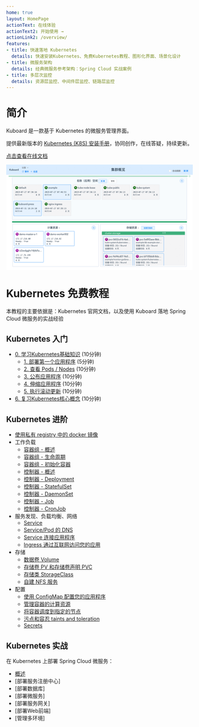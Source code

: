 ```yaml
---
home: true
layout: HomePage
actionText: 在线体验
actionText2: 开始使用 →
actionLink2: /overview/
features:
- title: 快速落地 Kubernetes
  details: 快速安装Kubernetes、免费Kubernetes教程、图形化界面、场景化设计
- title: 微服务架构
  details: 经典微服务参考架构：Spring Cloud 实战案例
- title: 多层次监控
  details: 资源层监控、中间件层监控、链路层监控
---
```


# 简介

Kuboard 是一款基于 Kubernetes 的微服务管理界面。

提供最新版本的 [Kubernetes (K8S) 安装手册](https://www.kuboard.cn/install/install-k8s.html)，协同创作，在线答疑，持续更新。

[点击查看在线文档](https://www.kuboard.cn/#from_github)

![Demo](./overview/README.assets/1564841972085.gif)


# Kubernetes 免费教程

本教程的主要依据是：Kubernetes 官网文档，以及使用 Kuboard 落地 Spring Cloud 微服务的实战经验

## **Kubernetes 入门**
  * [0. 学习Kubernetes基础知识](https://www.kuboard.cn/learning/k8s-basics/kubernetes-basics.html) (10分钟)
    * [1. 部署第一个应用程序](https://www.kuboard.cn/learning/k8s-basics/deploy-app.html) (5分钟)
    * [2. 查看 Pods / Nodes](https://www.kuboard.cn/learning/k8s-basics/explore.html) (10分钟)
    * [3. 公布应用程序](https://www.kuboard.cn/learning/k8s-basics/expose.html) (10分钟)
    * [4. 伸缩应用程序](https://www.kuboard.cn/learning/k8s-basics/scale.html) (10分钟)
    * [5. 执行滚动更新](https://www.kuboard.cn/learning/k8s-basics/update.html) (10分钟)
  * [6. 复习Kubernetes核心概念](https://www.kuboard.cn/learning/k8s-basics/k8s-core-concepts.html) (10分钟)

## **Kubernetes 进阶**
  * [使用私有 registry 中的 docker 镜像](https://www.kuboard.cn/learning/k8s-intermediate/private-registry.html)
  * 工作负载
    * [容器组 - 概述](https://www.kuboard.cn/learning/k8s-intermediate/workload/pod.html)
    * [容器组 - 生命周期](https://www.kuboard.cn/learning/k8s-intermediate/workload/pod-lifecycle.html)
    * [容器组 - 初始化容器](https://www.kuboard.cn/learning/k8s-intermediate/workload/init-container.html)
    * [控制器 - 概述](https://www.kuboard.cn/learning/k8s-intermediate/workload/workload.html)
    * [控制器 - Deployment](https://www.kuboard.cn/learning/k8s-intermediate/workload/wl-deployment/) 
    * [控制器 - StatefulSet](https://www.kuboard.cn/learning/k8s-intermediate/workload/wl-statefulset/) 
    * [控制器 - DaemonSet](https://www.kuboard.cn/learning/k8s-intermediate/workload/wl-daemonset/) 
    * [控制器 - Job](https://www.kuboard.cn/learning/k8s-intermediate/workload/wl-job/) 
    * [控制器 - CronJob](https://www.kuboard.cn/learning/k8s-intermediate/workload/wl-cronjob/) 
  * 服务发现、负载均衡、网络
    * [Service](https://www.kuboard.cn/learning/k8s-intermediate/service/service.html) 
    * [Service/Pod 的 DNS](https://www.kuboard.cn/learning/k8s-intermediate/service/dns.html) 
    * [Service 连接应用程序](https://www.kuboard.cn/learning/k8s-intermediate/service/connecting.html) 
    * [Ingress 通过互联网访问您的应用](https://www.kuboard.cn/learning/k8s-intermediate/service/ingress.html)
  * 存储
    * [数据卷 Volume](https://www.kuboard.cn/learning/k8s-intermediate/persistent/volume.html)
    * [存储卷 PV 和存储卷声明 PVC](https://www.kuboard.cn/learning/k8s-intermediate/persistent/pv.html)
    * [存储类 StorageClass](https://www.kuboard.cn/learning/k8s-intermediate/persistent/storage-class.html)
    * [自建 NFS 服务](https://www.kuboard.cn/learning/k8s-intermediate/persistent/nfs.html) 
  * 配置
    * [使用 ConfigMap 配置您的应用程序](https://www.kuboard.cn/learning/k8s-intermediate/config/config-map.html)
    * [管理容器的计算资源](https://www.kuboard.cn/learning/k8s-intermediate/config/computing-resource.html) 
    * [将容器调度到指定的节点](https://www.kuboard.cn/learning/k8s-intermediate/config/assign-pod-node.html) 
    * [污点和容忍 taints and toleration](https://www.kuboard.cn/learning/k8s-intermediate/config/taints-and-toleration.html) 
    * [Secrets](https://www.kuboard.cn/learning/k8s-intermediate/config/secret.html) 


## **Kubernetes 实战**

在 Kubernetes 上部署 Spring Cloud 微服务：

* [概述](/micro-service/spring-cloud/)
* [部署服务注册中心]
* [部署数据库]
* [部署微服务]
* [部署服务网关]
* [部署Web前端]
* [管理多环境]
